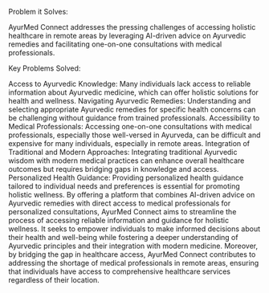 Problem it Solves:

AyurMed Connect addresses the pressing challenges of accessing holistic healthcare in remote areas by leveraging AI-driven advice on Ayurvedic remedies and facilitating one-on-one consultations with medical professionals.

Key Problems Solved:

Access to Ayurvedic Knowledge: Many individuals lack access to reliable information about Ayurvedic medicine, which can offer holistic solutions for health and wellness.
Navigating Ayurvedic Remedies: Understanding and selecting appropriate Ayurvedic remedies for specific health concerns can be challenging without guidance from trained professionals.
Accessibility to Medical Professionals: Accessing one-on-one consultations with medical professionals, especially those well-versed in Ayurveda, can be difficult and expensive for many individuals, especially in remote areas.
Integration of Traditional and Modern Approaches: Integrating traditional Ayurvedic wisdom with modern medical practices can enhance overall healthcare outcomes but requires bridging gaps in knowledge and access.
Personalized Health Guidance: Providing personalized health guidance tailored to individual needs and preferences is essential for promoting holistic wellness.
By offering a platform that combines AI-driven advice on Ayurvedic remedies with direct access to medical professionals for personalized consultations, AyurMed Connect aims to streamline the process of accessing reliable information and guidance for holistic wellness. It seeks to empower individuals to make informed decisions about their health and well-being while fostering a deeper understanding of Ayurvedic principles and their integration with modern medicine. Moreover, by bridging the gap in healthcare access, AyurMed Connect contributes to addressing the shortage of medical professionals in remote areas, ensuring that individuals have access to comprehensive healthcare services regardless of their location.
